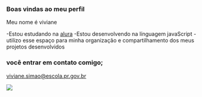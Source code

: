 ### Boas vindas ao meu perfil

Meu nome é viviane

-Estou estudando na [alura](https;//www.alura.com.br)
-Estou desenvolvendo na línguagem javaScript
-utilizo esse espaço para minha organização e compartilhamento  dos meus projetos desenvolvidos 

### você entrar em contato comigo;

viviane.simao@escola.pr.gov.br

![](https://media1.tenor.com/m/vxv0qyjMmkoAAAAd/corinthians-sccpdii.gif)
